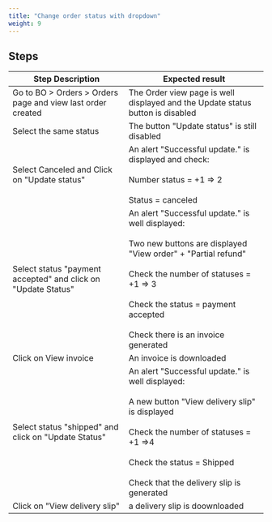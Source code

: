 ```yaml
---
title: "Change order status with dropdown"
weight: 9
---
```

## Steps
| Step Description | Expected result |
| ----- | ----- |
| Go to BO > Orders > Orders page and view last order created | The Order view page is well displayed and the Update status button is disabled |
| Select the same status | The button "Update status" is still disabled |
| Select Canceled and Click on "Update status" | An alert "Successful update." is displayed and check:<br><br>Number status = +1 => 2<br><br>Status = canceled |
| Select status "payment accepted" and click on "Update Status" | An alert "Successful update." is well displayed:<br><br>Two new buttons are displayed "View order" + "Partial refund"<br><br>Check the number of statuses = +1 => 3<br><br>Check the status = payment accepted<br><br>Check there is an invoice generated |
| Click on View invoice | An invoice is downloaded |
| Select status "shipped" and click on "Update Status" | An alert "Successful update." is well displayed:<br><br>A new button "View delivery slip" is displayed<br><br>Check the number of statuses = +1 =>4<br><br>Check the status = Shipped<br><br>Check that the delivery slip is generated |
| Click on "View delivery slip" | a delivery slip is doownloaded |
